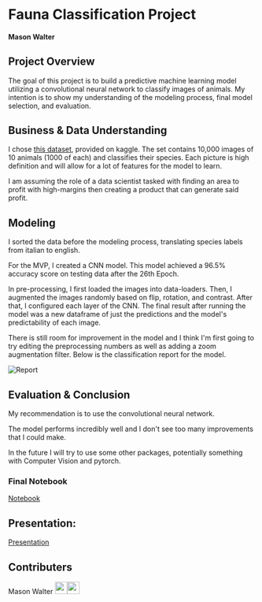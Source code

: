 # Fauna Classification Project

#### Mason Walter


## Project Overview
The goal of this project is to build a predictive machine learning model utilizing a convolutional neural network to classify images of animals. My intention is to show my understanding of the modeling process, final model selection, and evaluation.

## Business & Data Understanding
I chose [this dataset](https://www.kaggle.com/datasets/alessiocorrado99/animals10), provided on kaggle. The set contains 10,000 images of 10 animals (1000 of each) and classifies their species.  Each picture is high definition and will allow for a lot of features for the model to learn.

I am assuming the role of a data scientist tasked with finding an area to profit with high-margins then creating a product that can generate said profit.

## Modeling

I sorted the data before the modeling process, translating species labels from italian to english.

For the MVP, I created a CNN model. This model achieved a 96.5% accuracy score on testing data after the 26th Epoch.

In pre-processing, I first loaded the images into data-loaders.  Then, I augmented the images randomly based on flip, rotation, and contrast.  After that, I configured each layer of the CNN. The final result after running the model was a new dataframe of just the predictions and the model's predictability of each image.

There is still room for improvement in the model and I think I'm first going to try editing the preprocessing numbers as well as adding a zoom augmentation filter. Below is the classification report for the model.


![Report](images/classification_rep_fauna.jpg)


## Evaluation & Conclusion
My recommendation is to use the convolutional neural network.

The model performs incredibly well and I don't see too many improvements that I could make.

In the future I will try to use some other packages, potentially something with Computer Vision and pytorch.

### Final Notebook
[Notebook](https://github.com/Wingaero/Fauna_Classification_Project/blob/main/Notebook.ipynb)

## Presentation:
[Presentation](https://github.com/Wingaero/Fauna_Classification_Project/blob/main/fauna_classification_slides.pdf)

## Contributers
Mason Walter <a href = "https://github.com/Wingaero"><img src='https://cdn.pixabay.com/photo/2022/01/30/13/33/github-6980894_1280.png' width = '25' height='25'></a><a href="www.linkedin.com/in/mason-c-walter/"><img src='https://upload.wikimedia.org/wikipedia/commons/8/81/LinkedIn_icon.svg' width = '25' height='25'></a>  